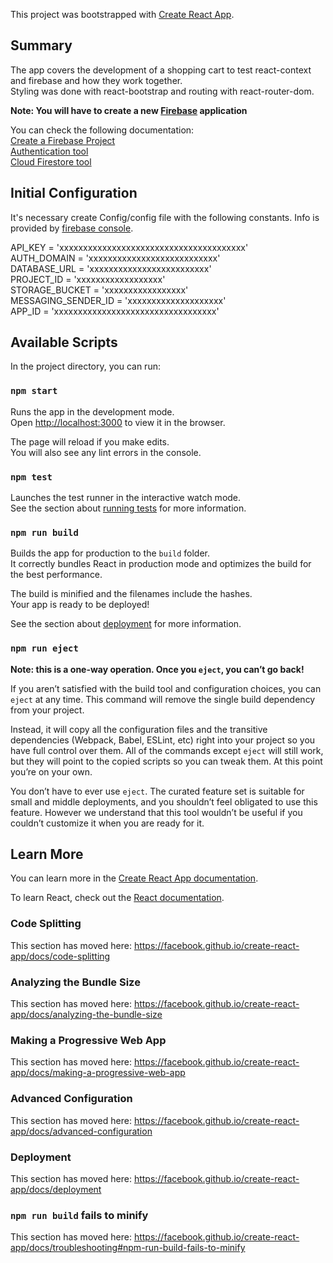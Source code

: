 This project was bootstrapped with [Create React App](https://github.com/facebook/create-react-app).

## Summary

The app covers the development of a shopping cart to test react-context and firebase and how they work together.<br>
Styling was done with react-bootstrap and routing with react-router-dom.<br>

**Note: You will have to create a new [Firebase](https://console.firebase.google.com) application**

You can check the following documentation:<br>
[Create a Firebase Project](https://firebase.google.com/docs/web/setup)<br>
[Authentication tool](https://firebase.google.com/docs/auth/web/start?authuser=0)<br>
[Cloud Firestore tool](https://firebase.google.com/docs/firestore)<br>

## Initial Configuration

It's necessary create Config/config file with the following constants. Info is provided by [firebase console](https://console.firebase.google.com).

API_KEY = 'xxxxxxxxxxxxxxxxxxxxxxxxxxxxxxxxxxxxxxx'<br>
AUTH_DOMAIN = 'xxxxxxxxxxxxxxxxxxxxxxxxxxx'<br>
DATABASE_URL = 'xxxxxxxxxxxxxxxxxxxxxxxxx'<br>
PROJECT_ID = 'xxxxxxxxxxxxxxxxxx'<br>
STORAGE_BUCKET = 'xxxxxxxxxxxxxxxxx'<br>
MESSAGING_SENDER_ID = 'xxxxxxxxxxxxxxxxxxxx'<br>
APP_ID = 'xxxxxxxxxxxxxxxxxxxxxxxxxxxxxxxxxx'<br>

## Available Scripts

In the project directory, you can run:

### `npm start`

Runs the app in the development mode.<br>
Open [http://localhost:3000](http://localhost:3000) to view it in the browser.

The page will reload if you make edits.<br>
You will also see any lint errors in the console.

### `npm test`

Launches the test runner in the interactive watch mode.<br>
See the section about [running tests](https://facebook.github.io/create-react-app/docs/running-tests) for more information.

### `npm run build`

Builds the app for production to the `build` folder.<br>
It correctly bundles React in production mode and optimizes the build for the best performance.

The build is minified and the filenames include the hashes.<br>
Your app is ready to be deployed!

See the section about [deployment](https://facebook.github.io/create-react-app/docs/deployment) for more information.

### `npm run eject`

**Note: this is a one-way operation. Once you `eject`, you can’t go back!**

If you aren’t satisfied with the build tool and configuration choices, you can `eject` at any time. This command will remove the single build dependency from your project.

Instead, it will copy all the configuration files and the transitive dependencies (Webpack, Babel, ESLint, etc) right into your project so you have full control over them. All of the commands except `eject` will still work, but they will point to the copied scripts so you can tweak them. At this point you’re on your own.

You don’t have to ever use `eject`. The curated feature set is suitable for small and middle deployments, and you shouldn’t feel obligated to use this feature. However we understand that this tool wouldn’t be useful if you couldn’t customize it when you are ready for it.

## Learn More

You can learn more in the [Create React App documentation](https://facebook.github.io/create-react-app/docs/getting-started).

To learn React, check out the [React documentation](https://reactjs.org/).

### Code Splitting

This section has moved here: https://facebook.github.io/create-react-app/docs/code-splitting

### Analyzing the Bundle Size

This section has moved here: https://facebook.github.io/create-react-app/docs/analyzing-the-bundle-size

### Making a Progressive Web App

This section has moved here: https://facebook.github.io/create-react-app/docs/making-a-progressive-web-app

### Advanced Configuration

This section has moved here: https://facebook.github.io/create-react-app/docs/advanced-configuration

### Deployment

This section has moved here: https://facebook.github.io/create-react-app/docs/deployment

### `npm run build` fails to minify

This section has moved here: https://facebook.github.io/create-react-app/docs/troubleshooting#npm-run-build-fails-to-minify

